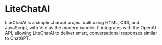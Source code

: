 # LiteChatAI
LiteChatAI is a simple chatbot project built using HTML, CSS, and JavaScript, with Vite as the modern bundler. It integrates with the OpenAI API, allowing LiteChatAI to deliver smart, conversational responses similar to ChatGPT.

